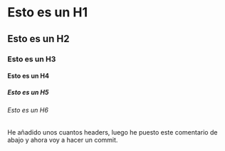 # Esto es un H1
## Esto es un H2
### Esto es un H3
#### Esto es un H4
##### Esto es un H5
###### Esto es un H6

He añadido unos cuantos headers, luego he puesto este comentario de abajo y ahora voy a hacer un commit.
